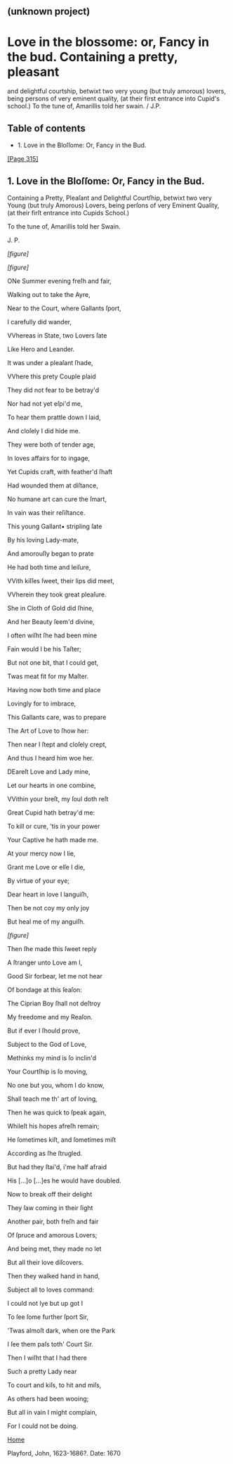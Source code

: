 ## (unknown project)

# Love in the blossome: or, Fancy in the bud. Containing a pretty, pleasant
and delightful courtship, betwixt two very young (but truly amorous) lovers,
being persons of very eminent quality, (at their first entrance into Cupid's
school.) To the tune of, Amarillis told her swain. / J.P.

## Table of contents

  * 1\. Love in the Bloſſome: Or, Fancy in the Bud.

[[Page 315]](http://eebo.chadwyck.com/downloadtiff?vid=183459&page=1)

## 1\. Love in the Bloſſome: Or, Fancy in the Bud.

Containing a Pretty, Pleaſant and Delightful Courtſhip, betwixt two very Young
(but truly Amorous) Lovers, being perſons of very Eminent Quality, (at their
firſt entrance into Cupids School.)

To the tune of, Amarillis told her Swain.

J. P.

_[figure]_

_[figure]_

ONe Summer evening freſh and fair,

Walking out to take the Ayre,

Near to the Court, where Gallants ſport,

I carefully did wander,

VVhereas in State, two Lovers ſate

Like Hero and Leander.

It was under a pleaſant ſhade,

VVhere this prety Couple plaid

They did not fear to be betray'd

Nor had not yet eſpi'd me,

To hear them prattle down I laid,

And cloſely I did hide me.

They were both of tender age,

In loves affairs for to ingage,

Yet Cupids craft, with feather'd ſhaft

Had wounded them at diſtance,

No humane art can cure the ſmart,

In vain was their reſiſtance.

This young Gallant▪ stripling ſate

By his loving Lady-mate,

And amorouſly began to prate

He had both time and leiſure,

VVith kiſſes ſweet, their lips did meet,

VVherein they took great pleaſure.

She in Cloth of Gold did ſhine,

And her Beauty ſeem'd divine,

I often wiſht ſhe had been mine

Fain would I be his Taſter;

But not one bit, that I could get,

Twas meat fit for my Maſter.

Having now both time and place

Lovingly for to imbrace,

This Gallants care, was to prepare

The Art of Love to ſhow her:

Then near I ſtept and cloſely crept,

And thus I heard him woe her.

DEareſt Love and Lady mine,

Let our hearts in one combine,

VVithin your breſt, my ſoul doth reſt

Great Cupid hath betray'd me:

To kill or cure, 'tis in your power

Your Captive he hath made me.

At your mercy now I lie,

Grant me Love or elſe I die,

By virtue of your eye;

Dear heart in love I languiſh,

Then be not coy my only joy

But heal me of my anguiſh.

_[figure]_

Then ſhe made this ſweet reply

A ſtranger unto Love am I,

Good Sir forbear, let me not hear

Of bondage at this ſeaſon:

The Ciprian Boy ſhall not deſtroy

My freedome and my Reaſon.

But if ever I ſhould prove,

Subject to the God of Love,

Methinks my mind is ſo inclin'd

Your Courtſhip is ſo moving,

No one but you, whom I do know,

Shall teach me th' art of loving,

Then he was quick to ſpeak again,

Whileſt his hopes afreſh remain;

He ſometimes kiſt, and ſometimes miſt

According as ſhe ſtrugled.

But had they ſtai'd, i'me half afraid

His  [...]o [...]es he would have doubled.

Now to break off their delight

They ſaw coming in their ſight

Another pair, both freſh and fair

Of ſpruce and amorous Lovers;

And being met, they made no let

But all their love diſcovers.

Then they walked hand in hand,

Subject all to loves command:

I could not lye but up got I

To ſee ſome further ſport Sir,

'Twas almoſt dark, when ore the Park

I ſee them paſs toth' Court Sir.

Then I wiſht that I had there

Such a pretty Lady near

To court and kiſs, to hit and miſs,

As others had been wooing;

But all in vain I might complain,

For I could not be doing.

[Home](/)

Playford, John, 1623-1686?. Date: 1670  

